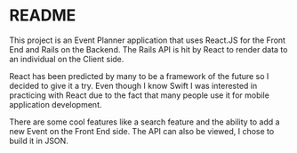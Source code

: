 # README

This project is an Event Planner application that uses React.JS for the Front End and Rails on the Backend. The Rails API is hit by React to render data to an individual on the Client side.

React has been predicted by many to be a framework of the future so I decided to give it a try. Even though I know Swift I was interested in practicing with React due to the fact that many people use it for mobile application development.

There are some cool features like a search feature and the ability to add a new Event on the Front End side. The API can also be viewed, I chose to build it in JSON.
